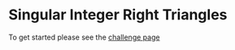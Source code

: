 # Singular Integer Right Triangles

To get started please see the [challenge page](https://projecteuler.net/problem=75)
